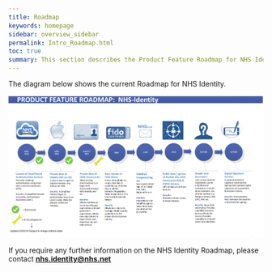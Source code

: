 ```yaml
---
title: Roadmap
keywords: homepage
sidebar: overview_sidebar
permalink: Intro_Roadmap.html
toc: true
summary: This section describes the Product Feature Roadmap for NHS Identity
---
```



The diagram below shows the current Roadmap for NHS Identity.

<a href="images/NHS_ID_Roadmap.png" target="_blank"><img src="images/NHS_ID_Roadmap.png"></a>

If you require any further information on the NHS Identity Roadmap, please contact **nhs.identity@nhs.net**
